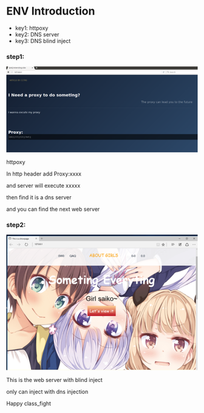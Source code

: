 # ENV Introduction

>
- key1: httpoxy
- key2: DNS server
- key3: DNS blind inject

### step1:

![](2016-11-11_1508x676.png)

httpoxy 

In http header add Proxy:xxxx

and server will execute xxxxx

then find it is a dns server

and you can find the next web server

### step2:

![](2016-11-11_1205x853.png)

This is the web server with blind inject

only can inject with dns injection


Happy class_fight
